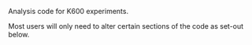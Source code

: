 Analysis code for K600 experiments.

Most users will only need to alter certain sections of the code as set-out below.

